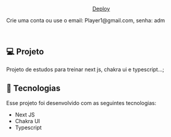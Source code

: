 

<p align="center">
  <a href="https://gladsgo.vercel.app//">Deploy</a>
</p>
<p align="center">
  <p>Crie uma conta ou use o email: Player1@gmail.com, senha: adm</p>
</p>

<br>


## 💻 Projeto

Projeto de estudos para treinar next js, chakra ui e typescript...;

## 🚀 Tecnologias

Esse projeto foi desenvolvido com as seguintes tecnologias:

- Next JS
- Chakra UI
- Typescript
